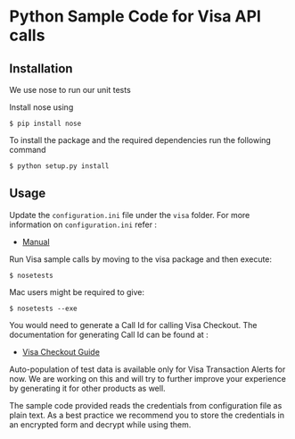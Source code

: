 # Python Sample Code for Visa API calls

## Installation

We use nose to run our unit tests

Install nose using 

    $ pip install nose
  
To install the package and the required dependencies run the following command

	$ python setup.py install

## Usage
  	 
Update the `configuration.ini` file under the `visa` folder. For more information on `configuration.ini` refer :
	 
* [Manual](https://github.com/visa/SampleCode/wiki/Manual)

Run Visa sample calls by moving to the visa package and then execute:
    
    $ nosetests

Mac users might be required to give:
    
    $ nosetests --exe

You would need to generate a Call Id for calling Visa Checkout. The documentation for generating Call Id can be found at :

* [Visa Checkout Guide](https://github.com/visa/SampleCode/wiki/Visa-Checkout)

Auto-population of test data is available only for Visa Transaction Alerts for now. We are working on this and will try to further improve your experience by generating it for other products as well.

The sample code provided reads the credentials from configuration file as plain text. As a best practice we recommend you to store the credentials in an encrypted form and decrypt while using them.